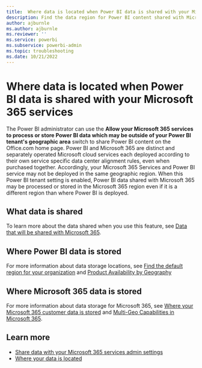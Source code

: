 ```yaml
---
title:  Where data is located when Power BI data is shared with your Microsoft 365 services
description: Find the data region for Power BI content shared with Microsoft 365 and learn how that location is selected.
author: ajburnle
ms.author: ajburnle
ms.reviewer: ''
ms.service: powerbi
ms.subservice: powerbi-admin
ms.topic: troubleshooting
ms.date: 10/21/2022
---
```


# Where data is located when Power BI data is shared with your Microsoft 365 services

The Power BI administrator can use the **Allow your Microsoft 365 services to process or store Power BI data which may be outside of your Power BI tenant's geographic area** switch to share Power BI content on the Office.com home page. Power BI and Microsoft 365 are distinct and separately operated Microsoft cloud services each deployed according to their own service specific data center alignment rules, even when purchased together. Accordingly, your Microsoft 365 Services and Power BI service may not be deployed in the same geographic region. When this Power BI tenant setting is enabled, Power BI data shared with Microsoft 365 may be processed or stored in the Microsoft 365 region even if it is a different region than where Power BI is deployed.

## What data is shared

To learn more about the data shared when you use this feature, see [Data that will be shared with Microsoft 365](./admin-share-power-bi-metadata-microsoft-365-services.md#data-that-will-be-shared-with-microsoft-365).

## Where Power BI data is stored

For more information about data storage locations, see [Find the default region for your organization](./service-admin-where-is-my-tenant-located.md) and [Product Availability by Geography](https://powerplatform.microsoft.com/availability-reports/)

## Where Microsoft 365 data is stored
For more information about data storage for Microsoft 365, see [Where your Microsoft 365 customer data is stored](https://learn.microsoft.com/microsoft-365/enterprise/o365-data-locations) and [Multi-Geo Capabilities in Microsoft 365](https://www.microsoft.com/microsoft-365/business/multi-geo-capabilities).

## Learn more
- [Share data with your Microsoft 365 services admin settings](./admin-share-power-bi-metadata-microsoft-365-services.md)
- [Where your data is located](https://www.microsoft.com/trust-center/privacy/data-location?rtc=1)